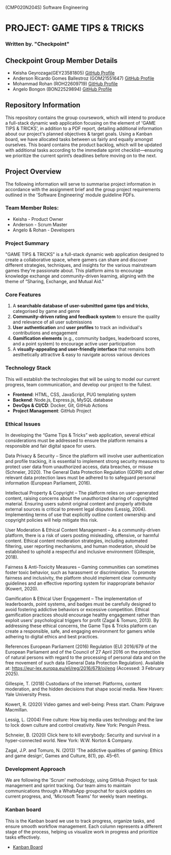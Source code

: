 (CMP020N204S) Software Engineering
# PROJECT: GAME TIPS & TRICKS
### Written by. "Checkpoint"

## Checkpoint Group Member Details
- Keisha Geyrozaga(GEY23581805) [GitHub Profile](https://github.com/MOMORII)
- Anderson Ricardo Gomes Ballestroz (GOM21551647) [GitHub Profile](https://github.com/AndersonRGB)
- Mohammad Rohan (ROH22609719) [GitHub Profile](https://github.com/rohanxco)
- Angelo Bongon (BON22529894) [GitHub Profile](https://github.com/Z3R018)
  
## Repository Information
This repository contains the group coursework, which will intend to produce a full-stack dynamic web application focusing on the element of 'GAME TIPS & TRICKS', in addition to a PDF report, detailing additional information about our project's planned objectives & target goals. Using a Kanban board, we have allocated tasks between us fairly and equally amongst ourselves. This board contains the product backlog, which will be updated with additional tasks according to the immediate sprint checklist—ensuring we prioritize the current sprint’s deadlines before moving on to the next. 

## Project Overview
The following information will serve to summarise project information in accordance with the assignment brief and the group project requirements outlined in the 'Software Engineering' module guideline PDFs.

### Team Member Roles:
- Keisha - Product Owner
- Anderson - Scrum Master
- Angelo & Rohan - Developers

### Project Summary
"GAME TIPS & TRICKS" is a full-stack dynamic web application designed to create a collaborative space, where gamers can share and discover different strategies, techniques, and insights for the various mainstream games they're passionate about. This platform aims to encourage knowledge exchange and community-driven learning, aligning with the theme of “Sharing, Exchange, and Mutual Aid.”

### Core Features
1. A **searchable database of user-submitted game tips and tricks**, categorised by game and genre
2. **Community-driven rating and feedback system** to ensure the quality and relevance of all user submissions 
3. **User authentication** and **user profiles** to track an individual's contributions and engagement
4. **Gamification elements** (e.g., community badges, leaderboard scores, and a point system) to encourage active user participation
5. A **visually-appealing and user-friendly interface** that remains both aesthetically attractive & easy to navigate across various devices

### Technology Stack
This will establish the technologies that will be using to model our current progress, team communication, and develop our project to the fullest.

- **Frontend**: HTML, CSS, JavaScript, PUG templating system
- **Backend**: Node.js, Express.js, MySQL database
- **DevOps & CI/CD**: Docker, Git, GitHub Actions
- **Project Management**: GitHub Project

### Ethical Issues
In developing the “Game Tips & Tricks” web application, several ethical considerations must be addressed to ensure the platform remains a responsible and fair digital space for users.

Data Privacy & Security – Since the platform will involve user authentication and profile tracking, it is essential to implement strong security measures to protect user data from unauthorized access, data breaches, or misuse (Schneier, 2020). The General Data Protection Regulation (GDPR) and other relevant data protection laws must be adhered to to safeguard personal information (European Parliament, 2016).

Intellectual Property & Copyright – The platform relies on user-generated content, raising concerns about the unauthorized sharing of copyrighted material. Ensuring users submit original content and properly attribute external sources is critical to prevent legal disputes (Lessig, 2004). Implementing terms of use that explicitly outline content ownership and copyright policies will help mitigate this risk.

User Moderation & Ethical Content Management – As a community-driven platform, there is a risk of users posting misleading, offensive, or harmful content. Ethical content moderation strategies, including automated filtering, user reporting mechanisms, and human moderation, should be established to uphold a respectful and inclusive environment (Gillespie, 2018).

Fairness & Anti-Toxicity Measures – Gaming communities can sometimes foster toxic behavior, such as harassment or discrimination. To promote fairness and inclusivity, the platform should implement clear community guidelines and an effective reporting system for inappropriate behavior (Kowert, 2020).

Gamification & Ethical User Engagement – The implementation of leaderboards, point systems, and badges must be carefully designed to avoid fostering addictive behaviors or excessive competition. Ethical gamification practices should encourage healthy engagement rather than exploit users’ psychological triggers for profit (Zagal & Tomuro, 2013).
By addressing these ethical concerns, the Game Tips & Tricks platform can create a responsible, safe, and engaging environment for gamers while adhering to digital ethics and best practices.

References
European Parliament (2016) Regulation (EU) 2016/679 of the European Parliament and of the Council of 27 April 2016 on the protection of natural persons with regard to the processing of personal data and on the free movement of such data (General Data Protection Regulation). Available at: https://eur-lex.europa.eu/eli/reg/2016/679/oj/eng (Accessed: 3 February 2025).

Gillespie, T. (2018) Custodians of the internet: Platforms, content moderation, and the hidden decisions that shape social media. New Haven: Yale University Press.

Kowert, R. (2020) Video games and well-being: Press start. Cham: Palgrave Macmillan.

Lessig, L. (2004) Free culture: How big media uses technology and the law to lock down culture and control creativity. New York: Penguin Press.

Schneier, B. (2020) Click here to kill everybody: Security and survival in a hyper-connected world. New York: W.W. Norton & Company.

Zagal, J.P. and Tomuro, N. (2013) 'The addictive qualities of gaming: Ethics and game design', Games and Culture, 8(1), pp. 45–61.

### Development Approach
We are following the 'Scrum' methodology, using GitHub Project for task management and sprint tracking. Our team aims to maintain communications through a WhatsApp groupchat for quick updates on current progress, and, 'Microsoft Teams' for weekly team meetings.

### Kanban board
This is the Kanban board we use to track progress, organize tasks, and ensure smooth workflow management. Each column represents a different stage of the process, helping us visualize work in progress and prioritize tasks effectively.

- [Kanban Board](https://github.com/users/MOMORII/projects/2/views/1)
  
